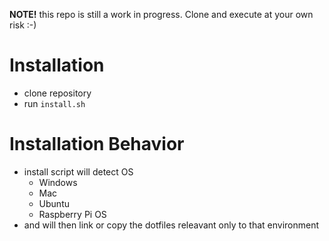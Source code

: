 **NOTE!** this repo is still a work in progress. Clone and execute at your own risk :-) 

# Installation
- clone repository
- run `install.sh`

# Installation Behavior
- install script will detect OS
  - Windows
  - Mac
  - Ubuntu
  - Raspberry Pi OS
- and will then link or copy the dotfiles releavant only to that environment


